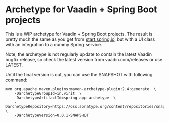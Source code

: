 # Archetype for Vaadin + Spring Boot projects

This is a WIP archetype for Vaadin + Spring Boot projects. The result is pretty much the same as you get from
[start.spring.io](https://start.spring.io/), but with a UI class with an integration to a dummy Spring service.

Note, the archetype is not regularly update to contain the latest Vaadin bugfix release, so check the latest version from vaadin.com/releases or use LATEST.

Until the final version is out, you can use the SNAPSHOT with following command:

    mvn org.apache.maven.plugins:maven-archetype-plugin:2.4:generate  \
        -DarchetypeGroupId=in.virit  \
        -DarchetypeArtifactId=spring-app-archetype  \
        -DarchetypeRepository=https://oss.sonatype.org/content/repositories/snapshots/  \
        -DarchetypeVersion=0.0.1-SNAPSHOT

